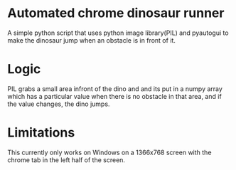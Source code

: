 # Automated chrome dinosaur runner
A simple python script that uses python image library(PIL) and
pyautogui to make the dinosaur jump when an obstacle is in front of it.

# Logic
PIL grabs a small area infront of the dino and and its put in a numpy array
which has a particular value when there is no obstacle in that area, and if
the value changes, the dino jumps.

# Limitations
This currently only works on Windows on a 1366x768 screen with the chrome tab in the
left half of the screen.
